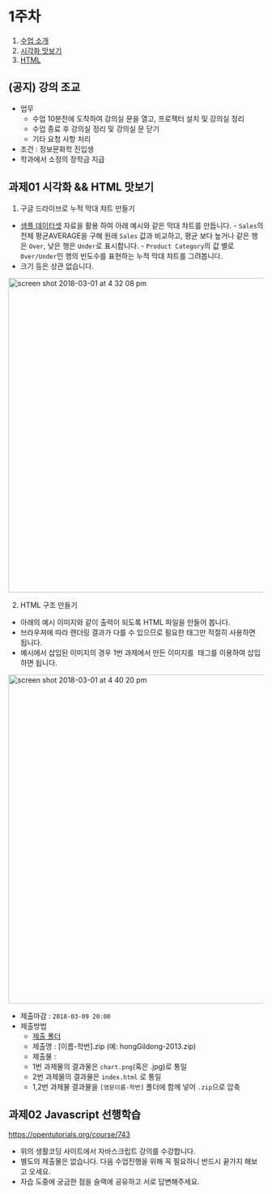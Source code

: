 1주차
===


1. [수업 소개](./01_수업소개.md)
2. [시각화 맛보기](./02_시각화맛보기.md)
3. [HTML](./03_HTML.md)


## (공지) 강의 조교
 - 업무
   - 수업 10분전에 도착하여 강의실 문을 열고, 프로젝터 설치 및 강의실 정리
   - 수업 종료 후 강의실 정리 및 강의실 문 닫기
   - 기타 요청 사항 처리
 - 조건 : 정보문화학 진입생
 - 학과에서 소정의 장학금 지급

## 과제01 시각화 && HTML 맛보기

 1. 구글 드라이브로 누적 막대 챠트 만들기
   - [샘플 데이터셋]() 자료을 활용 하여 아래 예시와 같은 막대 챠트를 만듭니다.
    - `Sales`의 전체 평균AVERAGE을 구해 원래 `Sales` 값과 비교하고, 평균 보다 높거나 같은 행은 `Over`, 낮은 행은 `Under`로 표시합니다.
    - `Product Category`의 값 별로 `Over/Under`인 행의 빈도수를 표현하는 누적 막대 챠트를 그려봅니다.
   - 크기 등은 상관 없습니다.
 <img width="621" alt="screen shot 2018-03-01 at 4 32 08 pm" src="https://cloud.githubusercontent.com/assets/253408/23450146/056dd236-fe9d-11e6-88ae-c7c780278875.png">

 2. HTML 구조 만들기
  - 아래의 예시 이미지와 같이 출력이 되도록 HTML 파일을 만들어 봅니다.
  - 브라우져에 따라 렌더링 결과가 다를 수 있으므로 필요한 태그만 적절히 사용하면 됩니다.
  - 예시에서 삽입된 이미지의 경우 1번 과제에서 만든 이미지를 <img> 태그를 이용하여 삽입하면 됩니다.

  <img width="649" alt="screen shot 2018-03-01 at 4 40 20 pm" src="https://cloud.githubusercontent.com/assets/253408/23450321/d89e1a12-fe9d-11e6-9abf-0a65ae058e16.png">

- 제출마감 : `2018-03-09 20:00`
- 제출방법
	- [제출 폴더](https://www.dropbox.com/request/px8UOjK93xCkEnueapwV)
	- 제출명 : [이름-학번].zip (예: hongGildong-2013.zip)
	- 제출물 :
    - 1번 과제물의 결과물은 `chart.png`(혹은 .jpg)로 통일
    - 2번 과제물의 결과물은 `index.html` 로 통일
    - 1,2번 과제물 결과물을 `[영문이름-학번]` 폴더에 함께 넣어 `.zip`으로 압축


## 과제02 Javascript 선행학습
https://opentutorials.org/course/743

- 위의 생활코딩 사이트에서 자바스크립트 강의를 수강합니다.
- 별도의 제출물은 없습니다. 다음 수업진행을 위해 꼭 필요하니 반드시 끝가지 해보고 오세요.
- 자습 도중에 궁금한 점을 슬랙에 공유하고 서로 답변해주세요.
